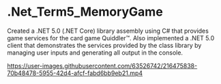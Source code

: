 # .Net_Term5_MemoryGame
Created a .NET 5.0 (.NET Core) library assembly using C# that provides game services for the 
card game Quiddler™. Also implemented a .NET 5.0 client that demonstrates the services provided by the class library by managing user inputs and generating all output in the console. 

https://user-images.githubusercontent.com/63526742/216475838-70b48478-5955-42d4-afcf-fabd6bb9eb21.mp4

